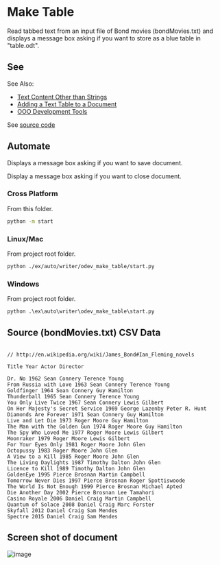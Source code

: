 # Make Table

Read tabbed text from an input file of Bond movies (bondMovies.txt)
and displays a message box asking if you want to store as a blue table in "table.odt".

## See

See Also:

- [Text Content Other than Strings]
- [Adding a Text Table to a Document]
- [OOO Development Tools]

See [source code](./start.py)

## Automate

Displays a message box asking if you want to save document.

Display a message box asking if you want to close document.

### Cross Platform

From this folder.

```sh
python -m start
```

### Linux/Mac

From project root folder.

```sh
python ./ex/auto/writer/odev_make_table/start.py
```

### Windows

From project root folder.

```ps
python .\ex\auto\writer\odev_make_table\start.py
```

## Source (bondMovies.txt) CSV Data

```csv

// http://en.wikipedia.org/wiki/James_Bond#Ian_Fleming_novels

Title Year Actor Director

Dr. No 1962 Sean Connery Terence Young
From Russia with Love 1963 Sean Connery Terence Young
Goldfinger 1964 Sean Connery Guy Hamilton
Thunderball 1965 Sean Connery Terence Young
You Only Live Twice 1967 Sean Connery Lewis Gilbert
On Her Majesty's Secret Service 1969 George Lazenby Peter R. Hunt
Diamonds Are Forever 1971 Sean Connery Guy Hamilton
Live and Let Die 1973 Roger Moore Guy Hamilton
The Man with the Golden Gun 1974 Roger Moore Guy Hamilton
The Spy Who Loved Me 1977 Roger Moore Lewis Gilbert
Moonraker 1979 Roger Moore Lewis Gilbert
For Your Eyes Only 1981 Roger Moore John Glen
Octopussy 1983 Roger Moore John Glen
A View to a Kill 1985 Roger Moore John Glen
The Living Daylights 1987 Timothy Dalton John Glen
Licence to Kill 1989 Timothy Dalton John Glen
GoldenEye 1995 Pierce Brosnan Martin Campbell
Tomorrow Never Dies 1997 Pierce Brosnan Roger Spottiswoode
The World Is Not Enough 1999 Pierce Brosnan Michael Apted
Die Another Day 2002 Pierce Brosnan Lee Tamahori
Casino Royale 2006 Daniel Craig Martin Campbell
Quantum of Solace 2008 Daniel Craig Marc Forster
Skyfall 2012 Daniel Craig Sam Mendes
Spectre 2015 Daniel Craig Sam Mendes
```

## Screen shot of document

![image](https://user-images.githubusercontent.com/4193389/185208883-2a11e357-dde0-403a-ac08-b5696d51d5a9.png)

[Text Content Other than Strings]: https://python-ooo-dev-tools.readthedocs.io/en/latest/odev/part2/chapter07.html
[Adding a Text Table to a Document]: https://python-ooo-dev-tools.readthedocs.io/en/latest/odev/part2/chapter07.html#adding-a-text-table-to-a-document
[OOO Development Tools]: https://python-ooo-dev-tools.readthedocs.io/en/latest/
